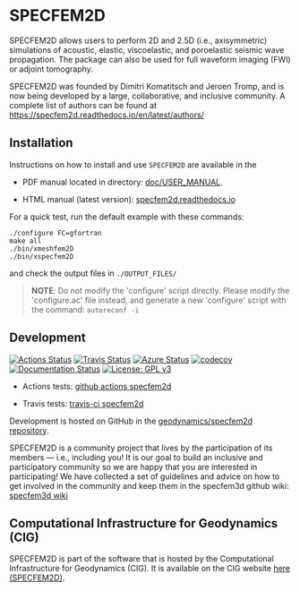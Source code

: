 # SPECFEM2D

SPECFEM2D allows users to perform 2D and 2.5D (i.e., axisymmetric) simulations
of acoustic, elastic, viscoelastic, and poroelastic seismic wave propagation.
The package can also be used for full waveform imaging (FWI) or adjoint tomography.


SPECFEM2D was founded by Dimitri Komatitsch and Jeroen Tromp, and is now being developed by a large, collaborative, and inclusive community. A complete list of authors can be found at
https://specfem2d.readthedocs.io/en/latest/authors/


## Installation

Instructions on how to install and use `SPECFEM2D` are
available in the

- PDF manual located in directory: [doc/USER_MANUAL](doc/USER_MANUAL).

- HTML manual (latest version): [specfem2d.readthedocs.io](http://specfem2d.readthedocs.io/)

For a quick test, run the default example with these commands:
```
./configure FC=gfortran
make all
./bin/xmeshfem2D
./bin/xspecfem2D
```
and check the output files in `./OUTPUT_FILES/`

>__NOTE__: Do not modify the 'configure' script directly. Please modify the 
    'configure.ac' file instead, and generate a new 'configure' script with 
    the command: `autoreconf -i`


## Development

[![Actions Status](https://github.com/specfem/specfem2d/workflows/CI/badge.svg)](https://github.com/specfem/specfem2d/actions)
[![Travis Status](https://app.travis-ci.com/specfem/specfem2d.svg?branch=devel)](https://app.travis-ci.com/specfem/specfem2d)
[![Azure Status](https://dev.azure.com/danielpeter22/SPECFEM2D/_apis/build/status/geodynamics.specfem2d?branchName=devel)](https://dev.azure.com/danielpeter22/SPECFEM2D/_build/latest?definitionId=6&branchName=devel)
[![codecov](https://codecov.io/gh/specfem/specfem2d/branch/devel/graph/badge.svg)](https://codecov.io/gh/specfem/specfem2d)
[![Documentation Status](https://readthedocs.org/projects/specfem2d/badge/?version=latest)](https://specfem2d.readthedocs.io/en/latest/?badge=latest)
[![License: GPL v3](https://img.shields.io/badge/License-GPL%20v3-blue.svg)](LICENSE)

* Actions tests: [github actions specfem2d](https://github.com/specfem/specfem2d/actions)

* Travis tests: [travis-ci specfem2d](https://travis-ci.com/specfem/specfem2d/builds)


Development is hosted on GitHub in the
[geodynamics/specfem2d repository](https://github.com/specfem/specfem2d).


SPECFEM2D is a community project that lives by the participation of its
members — i.e., including you! It is our goal to build an inclusive and
participatory community so we are happy that you are interested in
participating! We have collected a set of guidelines and advice on how to get
involved in the community and keep them in the specfem3d github wiki:
[specfem3d wiki](https://github.com/specfem/specfem3d/wiki)


## Computational Infrastructure for Geodynamics (CIG)

SPECFEM2D is part of the software that is hosted by the Computational Infrastructure for Geodynamics (CIG). It is available on the CIG website [here (SPECFEM2D)](https://geodynamics.org/resources/specfem2d).
